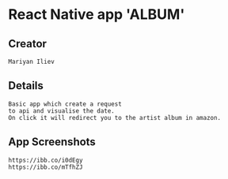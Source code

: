 # React Native app 'ALBUM'

## Creator 
    Mariyan Iliev
## Details
    Basic app which create a request 
    to api and visualise the date.
    On click it will redirect you to the artist album in amazon.
## App Screenshots
    https://ibb.co/i0dEgy
    https://ibb.co/mTfhZJ
